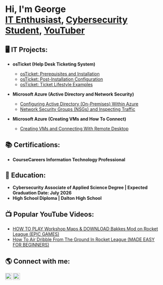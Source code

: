 <h1>Hi, I'm George <br/><a href="https://github.com/GeorgeOrtiz-IT">IT Enthusiast</a>, <a href="https://www.linkedin.com/in/george-ortiz-55aa991b5//">Cybersecurity Student</a>, <a href="https://www.youtube.com/@Jurjii_">YouTuber</a></h1>

<h2>🖥️ IT Projects:</h2>


- <b>osTicket (Help Desk Ticketing System)</b>

  - [osTicket: Prerequisites and Installation](https://github.com/GeorgeOrtiz-IT/osTicket)
  - [osTicket: Post-Installation Configuration](https://github.com/GeorgeOrtiz-IT/post-install-config)
  - [osTicket: Ticket Lifestyle Examples](https://github.com/GeorgeOrtiz-IT/ticket-lifestyle) 

- <b>Microsoft Azure (Active Directory and Network Security)</b>
  - [Configuring Active Directory (On-Premises) Within Azure](https://github.com/GeorgeOrtiz-IT/azure)
  - [Network Security Groups (NSGs) and Inspecting Traffic](https://github.com/GeorgeOrtiz-IT/azure-network)
 
- <b>Microsoft Azure (Creating VMs and How To Connect)</b>
  - [Creating VMs and Connecting With Remote Desktop](https://github.com/GeorgeOrtiz-IT/azure-remote-connect)
  
 <h2>📚 Certifications:</h2>

- <b>CourseCareers Information Technology Professional</b>

<h2>🏫 Education:</h2>

- <b>Cybersecurity Associate of Applied Science Degree | Expected Graduation Date: July 2026</b>
- <b>High School Diploma | Dalton High School</b>


<h2>📺 Popular YouTube Videos:</h2>

- [HOW TO PLAY Workshop Maps & DOWNLOAD Bakkes Mod on Rocket League (EPIC GAMES)](https://youtu.be/yimXV1bE0PE?si=x9Zrdt2Rf1UXjyFt)
- [How To Air Dribble From The Ground In Rocket League (MADE EASY FOR BEGINNERS)](https://youtu.be/aoYfuWaqwB4?si=cLo9h7BIKhdXz42J)


<h2>🌎 Connect with me:</h2>

[<img align="left" alt="GeorgeOrtiz | YouTube" width="22px" src="https://cdn.jsdelivr.net/npm/simple-icons@v3/icons/youtube.svg" />][youtube]
[<img align="left" alt="GeorgeOrtiz | LinkedIn" width="22px" src="https://cdn.jsdelivr.net/npm/simple-icons@v3/icons/linkedin.svg" />][linkedin]


[youtube]: https://www.youtube.com/@Jurjii_
[linkedin]: https://www.linkedin.com/in/george-ortiz-it/

<!--
**GeorgeOrtiz-IT/GeorgeOrtiz-IT** is a ✨ _special_ ✨ repository because its `README.md` (this file) appears on your GitHub profile.


